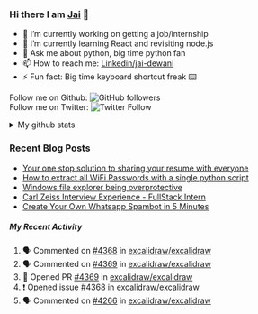 
### Hi there I am [Jai](https://jaid.tech) 👋

- 🔭 I’m currently working on getting a job/internship
- 🌱 I’m currently learning React and revisiting node.js
- 💬 Ask me about python, big time python fan 
- 📫 How to reach me: [Linkedin/jai-dewani](https://www.linkedin.com/in/jai-dewani)
- ⚡ Fun fact: Big time keyboard shortcut freak :keyboard:

Follow me on Github: ![GitHub followers](https://img.shields.io/github/followers/jai-dewani?label=Follow&style=social)  
Follow me on Twitter: ![Twitter Follow](https://img.shields.io/twitter/follow/jai_dewani?label=Follow&style=social)  

<details>
  <summary>My github stats</summary>
  &nbsp;&nbsp;&nbsp;&nbsp;<img src="https://github-readme-stats.vercel.app/api?username=jai-dewani">
</details>  

### Recent Blog Posts
<!-- BLOG-POST-LIST:START -->
- [Your one stop solution to sharing your resume with everyone](https://jai-dewani.github.io/blogs/one-stop-solution-to-sharing-your-resume/)
- [How to extract all WiFi Passwords with a single python script](https://jai-dewani.github.io/blogs/extract-wifi-passwords/)
- [Windows file explorer being overprotective](https://jai-dewani.github.io/blogs/windows-file-structure/)
- [Carl Zeiss Interview Experience - FullStack Intern](https://jai-dewani.github.io/blogs/carl-zeiss-interview-experience/)
- [Create Your Own Whatsapp Spambot in 5 Minutes](https://jai-dewani.github.io/blogs/automate-whatsapp/)
<!-- BLOG-POST-LIST:END -->

##### My Recent Activity
<!--START_SECTION:activity-->
1. 🗣 Commented on [#4368](https://github.com/excalidraw/excalidraw/issues/4368) in [excalidraw/excalidraw](https://github.com/excalidraw/excalidraw)
2. 🗣 Commented on [#4369](https://github.com/excalidraw/excalidraw/issues/4369) in [excalidraw/excalidraw](https://github.com/excalidraw/excalidraw)
3. 💪 Opened PR [#4369](https://github.com/excalidraw/excalidraw/pull/4369) in [excalidraw/excalidraw](https://github.com/excalidraw/excalidraw)
4. ❗️ Opened issue [#4368](https://github.com/excalidraw/excalidraw/issues/4368) in [excalidraw/excalidraw](https://github.com/excalidraw/excalidraw)
5. 🗣 Commented on [#4266](https://github.com/excalidraw/excalidraw/issues/4266) in [excalidraw/excalidraw](https://github.com/excalidraw/excalidraw)
<!--END_SECTION:activity-->
